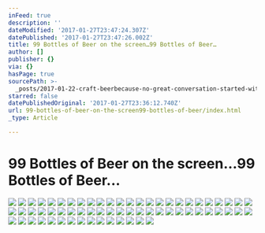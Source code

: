 ```yaml
---
inFeed: true
description: ''
dateModified: '2017-01-27T23:47:24.307Z'
datePublished: '2017-01-27T23:47:26.002Z'
title: 99 Bottles of Beer on the screen…99 Bottles of Beer…
author: []
publisher: {}
via: {}
hasPage: true
sourcePath: >-
  _posts/2017-01-22-craft-beerbecause-no-great-conversation-started-with-a-sal.md
starred: false
datePublishedOriginal: '2017-01-27T23:36:12.740Z'
url: 99-bottles-of-beer-on-the-screen99-bottles-of-beer/index.html
_type: Article

---
```

# 99 Bottles of Beer on the screen...99 Bottles of Beer...
![](https://the-grid-user-content.s3-us-west-2.amazonaws.com/71bc7c53-b971-4b3a-9d02-b45a9fab4567.png)
![](https://the-grid-user-content.s3-us-west-2.amazonaws.com/65448526-be03-427d-9624-a619cf5924b8.jpg)
![](https://s3-us-west-2.amazonaws.com/the-grid-img/p/7d3babadf9297dfb712b39757af80c4af7b0f66d.jpg)
![](https://the-grid-user-content.s3-us-west-2.amazonaws.com/43ccb6f1-cbf1-458f-8d91-7226c4a4230f.jpg)
![](https://the-grid-user-content.s3-us-west-2.amazonaws.com/a58c826f-caa4-4632-b098-b123424b5c91.jpg)
![](https://the-grid-user-content.s3-us-west-2.amazonaws.com/d361f2d8-4236-4117-97ec-722cb9735a8c.jpg)
![](https://the-grid-user-content.s3-us-west-2.amazonaws.com/72aa2a66-2ada-4d32-8668-fd026730ae48.jpg)
![](https://the-grid-user-content.s3-us-west-2.amazonaws.com/ea0c5989-dabf-4770-a9ca-17afff73af09.jpg)
![](https://the-grid-user-content.s3-us-west-2.amazonaws.com/b45b3bcb-955d-47af-a23e-3c683e14a535.jpg)
![](https://the-grid-user-content.s3-us-west-2.amazonaws.com/519aaa40-f531-4541-b1d2-285f4e665215.jpg)
![](https://the-grid-user-content.s3-us-west-2.amazonaws.com/3d8f0c95-464f-430d-89e1-ff99ab533ea8.jpg)
![](https://the-grid-user-content.s3-us-west-2.amazonaws.com/ab17f9ff-d3e3-4e6d-b1b2-c772b6b84c0a.jpg)
![](https://the-grid-user-content.s3-us-west-2.amazonaws.com/9493edeb-cb9e-4ca9-af5a-1cad6dcf05f4.jpg)
![](https://the-grid-user-content.s3-us-west-2.amazonaws.com/70dd54c2-502c-49ea-99c7-7f1c9474ab1c.jpg)
![](https://the-grid-user-content.s3-us-west-2.amazonaws.com/7c3931d6-55fa-45c7-8ee8-d7c0694f9f90.jpg)
![](https://the-grid-user-content.s3-us-west-2.amazonaws.com/faac7a13-4c40-4de4-86c8-89e944dcd832.jpg)
![](https://the-grid-user-content.s3-us-west-2.amazonaws.com/ccd42894-fac3-4f7b-b941-adac26239608.jpg)
![](https://the-grid-user-content.s3-us-west-2.amazonaws.com/e76b1e4c-a4b5-4a6b-ae25-a8027d0b3fd2.jpg)
![](https://the-grid-user-content.s3-us-west-2.amazonaws.com/90bb342d-bdd3-4b90-bfbd-239bb68f3ac2.jpg)
![](https://the-grid-user-content.s3-us-west-2.amazonaws.com/a4762eec-38ad-4be3-b2e0-23e8869c696c.jpg)
![](https://the-grid-user-content.s3-us-west-2.amazonaws.com/563d28fc-32b6-40f1-b700-afd4038d4f8e.jpg)
![](https://the-grid-user-content.s3-us-west-2.amazonaws.com/dd78ed0d-ffd1-4464-9ede-32981954dfa4.jpg)
![](https://the-grid-user-content.s3-us-west-2.amazonaws.com/a59792e5-a9ec-4804-a6d8-beb66a53fa4a.jpg)
![](https://the-grid-user-content.s3-us-west-2.amazonaws.com/59eebcd2-6871-485b-8302-db3801c92838.jpg)
![](https://the-grid-user-content.s3-us-west-2.amazonaws.com/f74a6bbf-913e-45c7-b89d-5b72f23f1767.jpg)
![](https://the-grid-user-content.s3-us-west-2.amazonaws.com/09f8a889-1c40-4f78-b4ff-54ef5a76774d.jpg)
![](https://the-grid-user-content.s3-us-west-2.amazonaws.com/b6487d50-4644-444f-a23b-86682e3c7cc7.jpg)
![](https://the-grid-user-content.s3-us-west-2.amazonaws.com/91666244-9ddb-4580-b444-224f3579612e.jpg)
![](https://the-grid-user-content.s3-us-west-2.amazonaws.com/099d6f29-285b-441c-8d6a-805e7e8ba32e.jpg)
![](https://the-grid-user-content.s3-us-west-2.amazonaws.com/6db7200c-62e0-45e7-a73e-ce9c6100b5ed.jpg)
![](https://the-grid-user-content.s3-us-west-2.amazonaws.com/00a711eb-4bac-4d2a-b2a3-8d90454defb7.jpg)
![](https://the-grid-user-content.s3-us-west-2.amazonaws.com/d687e6a2-6542-4044-844b-27efb506e0d2.jpg)
![](https://the-grid-user-content.s3-us-west-2.amazonaws.com/60b166fc-4f86-42c4-ae6b-7166e525e980.jpg)
![](https://the-grid-user-content.s3-us-west-2.amazonaws.com/2666ea27-0ba1-4844-a36d-5a69dd63e66b.jpg)
![](https://the-grid-user-content.s3-us-west-2.amazonaws.com/ef9b913a-2e92-4106-ae03-691440a3262d.jpg)
![](https://the-grid-user-content.s3-us-west-2.amazonaws.com/967e7af8-5248-4173-bdf0-352df6ae4da2.jpg)
![](https://the-grid-user-content.s3-us-west-2.amazonaws.com/1ed1a643-814a-4a14-ac44-3fdb2e6992ff.jpg)
![](https://the-grid-user-content.s3-us-west-2.amazonaws.com/617e9b29-e192-4553-8034-d8d5b5c18e7a.jpg)
![](https://the-grid-user-content.s3-us-west-2.amazonaws.com/0e963f28-766c-45ee-a74e-a4b034c2ac09.jpg)
![](https://the-grid-user-content.s3-us-west-2.amazonaws.com/4c66c32a-f89d-4479-9c65-8fc36e953bb1.jpg)
![](https://the-grid-user-content.s3-us-west-2.amazonaws.com/5654d9f6-2369-4cd6-adb7-a30bb20609c5.jpg)
![](https://the-grid-user-content.s3-us-west-2.amazonaws.com/a968437d-8266-473a-b852-01dbeafb64df.jpg)
![](https://the-grid-user-content.s3-us-west-2.amazonaws.com/5d3f5e58-59ff-4fd4-872e-7da1339ee2e1.jpg)
![](https://the-grid-user-content.s3-us-west-2.amazonaws.com/5c77d0b0-5c6b-40d5-929d-97e7b8652a96.jpg)
![](https://the-grid-user-content.s3-us-west-2.amazonaws.com/f17bfd3a-5b2e-49a3-893d-0df348c4a538.jpg)
![](https://the-grid-user-content.s3-us-west-2.amazonaws.com/cec39ab5-2120-4cbb-80bc-dc9a45510958.jpg)
![](https://the-grid-user-content.s3-us-west-2.amazonaws.com/50a1f0e2-c3fa-4f58-828a-541c628f7666.jpg)
![](https://the-grid-user-content.s3-us-west-2.amazonaws.com/c3e2cf62-b3cc-4c70-aad9-7be63afce7a2.jpg)
![](https://the-grid-user-content.s3-us-west-2.amazonaws.com/bfe4b564-2f61-4212-994c-9a3eb1179cdc.jpg)
![](https://the-grid-user-content.s3-us-west-2.amazonaws.com/f98dc583-5be9-42a6-b074-fa4ce22ccc77.jpg)
![](https://the-grid-user-content.s3-us-west-2.amazonaws.com/056de54a-c4db-41ce-b83a-649fbb678942.jpg)
![](https://the-grid-user-content.s3-us-west-2.amazonaws.com/6c189d30-786c-4ec6-8b24-835e30182130.jpg)
![](https://the-grid-user-content.s3-us-west-2.amazonaws.com/6f80d258-a482-45b2-b64d-9bea311bcaa6.jpg)
![](https://the-grid-user-content.s3-us-west-2.amazonaws.com/00b106cd-e1de-46ea-be2b-99897f4b6b18.jpg)
![](https://the-grid-user-content.s3-us-west-2.amazonaws.com/8961f51b-bf0b-4b45-a0e4-6c9dc3bcba96.jpg)
![](https://the-grid-user-content.s3-us-west-2.amazonaws.com/7ea3c941-23f2-4830-83e6-3a2c2d05bc75.jpg)
![](https://the-grid-user-content.s3-us-west-2.amazonaws.com/42f3ff05-7256-45d8-892d-1413bfb65073.jpg)
![](https://the-grid-user-content.s3-us-west-2.amazonaws.com/4b6d2081-1b47-4624-b1cf-1fef44b2e2ba.jpg)
![](https://the-grid-user-content.s3-us-west-2.amazonaws.com/f65ce520-f449-492f-aba6-b35e9d6f1dda.jpg)
![](https://the-grid-user-content.s3-us-west-2.amazonaws.com/12c3d956-2b85-4454-9a90-ee5535a01841.jpg)
![](https://the-grid-user-content.s3-us-west-2.amazonaws.com/e0e0b912-c859-496a-85f3-8eb95cbbc51a.jpg)
![](https://the-grid-user-content.s3-us-west-2.amazonaws.com/8cc18a95-4003-4c31-a727-6d14d7dbc121.jpg)
![](https://the-grid-user-content.s3-us-west-2.amazonaws.com/3bc7eea5-3498-4326-84b5-6e1a46e5acb3.jpg)
![](https://the-grid-user-content.s3-us-west-2.amazonaws.com/493618a4-433e-4421-9869-631ace0ff442.jpg)
![](https://the-grid-user-content.s3-us-west-2.amazonaws.com/f8ecdad0-a2f4-4236-bf31-90ce197b2a50.jpg)